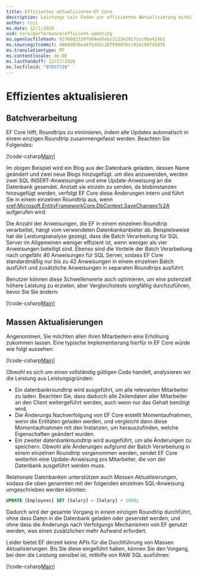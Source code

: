 ```yaml
---
title: Effizientes aktualisieren-EF Core
description: Leistungs Leit Faden zur effizienten Aktualisierung mithilfe Entity Framework Core
author: roji
ms.date: 12/1/2020
uid: core/performance/efficient-updating
ms.openlocfilehash: 92766d2339fb04ed5ebc3123429171cc9be424b1
ms.sourcegitcommit: 4860d036ea0fb392c28799907bcc924c987d2d7b
ms.translationtype: MT
ms.contentlocale: de-DE
ms.lasthandoff: 12/17/2020
ms.locfileid: "97657730"
---
```

# <a name="efficient-updating"></a>Effizientes aktualisieren

## <a name="batching"></a>Batchverarbeitung

EF Core hilft, Roundtrips zu minimieren, indem alle Updates automatisch in einem einzigen Roundtrip zusammengefasst werden. Beachten Sie Folgendes:

[!code-csharp[Main](../../../samples/core/Performance/Program.cs#SaveChangesBatching)]

Im obigen Beispiel wird ein Blog aus der Datenbank geladen, dessen Name geändert und zwei neue Blogs hinzugefügt. um dies anzuwenden, werden zwei SQL INSERT-Anweisungen und eine Update-Anweisung an die Datenbank gesendet. Anstatt sie einzeln zu senden, da blobinstanzen hinzugefügt werden, verfolgt EF Core diese Änderungen intern und führt Sie in einem einzelnen Roundtrip aus, wenn <xref:Microsoft.EntityFrameworkCore.DbContext.SaveChanges%2A> aufgerufen wird.

Die Anzahl der Anweisungen, die EF in einem einzelnen Roundtrip verarbeitet, hängt vom verwendeten Datenbankanbieter ab. Beispielsweise hat die Leistungsanalyse gezeigt, dass die Batch Verarbeitung für SQL Server im Allgemeinen weniger effizient ist, wenn weniger als vier Anweisungen beteiligt sind. Ebenso sind die Vorteile der Batch Verarbeitung nach ungefähr 40 Anweisungen für SQL Server, sodass EF Core standardmäßig nur bis zu 42 Anweisungen in einem einzelnen Batch ausführt und zusätzliche Anweisungen in separaten Roundtrips ausführt.

Benutzer können diese Schwellenwerte auch optimieren, um eine potenziell höhere Leistung zu erzielen, aber Vergleichstests sorgfältig durchzuführen, bevor Sie Sie ändern:

[!code-csharp[Main](../../../samples/core/Performance/BatchTweakingContext.cs#BatchTweaking)]

## <a name="bulk-updates"></a>Massen Aktualisierungen

Angenommen, Sie möchten allen ihren Mitarbeitern eine Erhöhung zukommen lassen. Eine typische Implementierung hierfür in EF Core würde wie folgt aussehen:

[!code-csharp[Main](../../../samples/core/Performance/Program.cs#UpdateWithoutBulk)]

Obwohl es sich um einen vollständig gültigen Code handelt, analysieren wir die Leistung aus Leistungsgründen:

* Ein datenbankroundtrip wird ausgeführt, um alle relevanten Mitarbeiter zu laden. Beachten Sie, dass dadurch alle Zeilendaten aller Mitarbeiter an den Client weitergeführt werden, auch wenn nur das Gehalt benötigt wird.
* Die Änderungs Nachverfolgung von EF Core erstellt Momentaufnahmen, wenn die Entitäten geladen werden, und vergleicht dann diese Momentaufnahmen mit den Instanzen, um herauszufinden, welche Eigenschaften geändert wurden.
* Ein zweiter datenbankroundtrip wird ausgeführt, um alle Änderungen zu speichern. Obwohl alle Änderungen aufgrund der Batch Verarbeitung in einem einzelnen Roundtrip vorgenommen werden, sendet EF Core weiterhin eine Update-Anweisung pro Mitarbeiter, die von der Datenbank ausgeführt werden muss.

Relationale Datenbanken unterstützen auch *Massen Aktualisierungen*, sodass die oben genannten mit der folgenden einzelnen SQL-Anweisung umgeschrieben werden könnten:

```sql
UPDATE [Employees] SET [Salary] = [Salary] + 1000;
```

Dadurch wird der gesamte Vorgang in einem einzigen Roundtrip durchführt, ohne dass Daten in die Datenbank geladen oder gesendet werden, und ohne dass die Änderungs nach Verfolgungs Mechanismen von EF genutzt werden, was einen zusätzlichen mehr Aufwand erfordert.

Leider bietet EF derzeit keine APIs für die Durchführung von Massen Aktualisierungen. Bis Sie diese eingeführt haben, können Sie den Vorgang, bei dem die Leistung sensibel ist, mithilfe von RAW SQL ausführen:

[!code-csharp[Main](../../../samples/core/Performance/Program.cs#UpdateWithBulk)]
